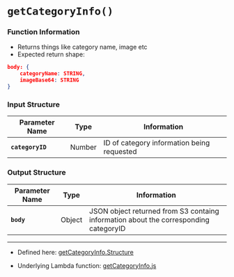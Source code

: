# `getCategoryInfo()`

### Function Information

- Returns things like category name, image etc
- Expected return shape:

```JSON
body: {
    categoryName: STRING,
    imageBase64: STRING
}
```

### Input Structure

| Parameter Name | Type | Information |
| ----------- | ----------- | ----------- |
| **`categoryID`** | Number | ID of category information being requested |

### Output Structure

| Parameter Name | Type | Information |
| ----------- | ----------- | ----------- |
| **`body`** | Object | JSON object returned from S3 containg information about the corresponding categoryID |

___

- Defined here: [getCategoryInfo.Structure](https://github.com/bracketengineering/quick-meals/blob/2d5008af9118de94462c417512302639d0137e27/app/apiScripts/apiCalls/apiCaller.js#L55)

- Underlying Lambda function: [getCategoryInfo.js]()